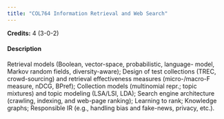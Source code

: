 ```yaml
---
title: "COL764 Information Retrieval and Web Search"
---
```

**Credits:** 4 (3-0-2)

#### Description
Retrieval models (Boolean, vector-space, probabilistic, language- model, Markov random fields, diversity-aware); Design of test collections (TREC, crowd-sourcing) and retrieval effectiveness measures (micro-/macro-F measure, nDCG, BPref); Collection models (multinomial repr.; topic mixtures) and topic modeling (LSA/LSI, LDA); Search engine architecture (crawling, indexing, and web-page ranking); Learning to rank; Knowledge graphs; Responsible IR (e.g., handling bias and fake-news, privacy, etc.).